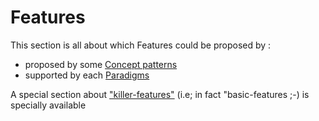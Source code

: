 Features
==

This section is all about which Features could be proposed by :
*  proposed by some <a href="https://github.com/iPlumb3r/KeQuarks/tree/master/Concepts">Concept patterns</a> 
*  supported by each <a href="https://github.com/iPlumb3r/KeQuarks/tree/master/Paradigms">Paradigms</a> 

A special section about <a href="https://github.com/iPlumb3r/KeQuarks/blob/master/Features/Killer-Features_EN.md">"killer-features"</a> (i.e; in fact "basic-features ;-) is specially available
